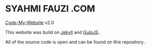 # SYAHMI FAUZI .COM
[Code-My-Website](http://www.syahmifauzi.com) v2.0

This website was build on [Jekyll](https://jekyllrb.com/) and [GulpJS](http://gulpjs.com/)..

All of the source code is open and can be found on this repository..
